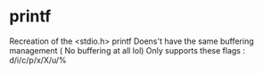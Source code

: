 # printf
Recreation of the <stdio.h> printf
Doens't have the same buffering management ( No buffering at all lol)
Only supports these flags : d/i/c/p/x/X/u/%
